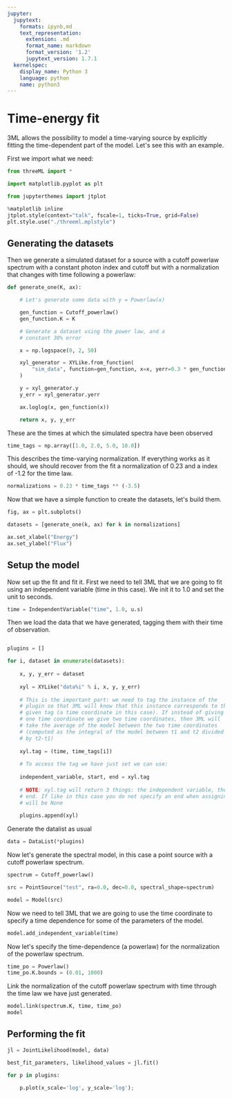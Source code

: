 ```yaml
---
jupyter:
  jupytext:
    formats: ipynb,md
    text_representation:
      extension: .md
      format_name: markdown
      format_version: '1.2'
      jupytext_version: 1.7.1
  kernelspec:
    display_name: Python 3
    language: python
    name: python3
---
```


# Time-energy fit

3ML allows the possibility to model a time-varying source by explicitly fitting the time-dependent part of the model. Let's see this with an example.

First we import what we need:

```python
from threeML import *

import matplotlib.pyplot as plt

from jupyterthemes import jtplot

%matplotlib inline
jtplot.style(context="talk", fscale=1, ticks=True, grid=False)
plt.style.use("./threeml.mplstyle")


```

## Generating the datasets

Then we generate a simulated dataset for a source with a cutoff powerlaw spectrum with a constant photon index and cutoff but with a normalization that changes with time following a powerlaw:

```python
def generate_one(K, ax):

    # Let's generate some data with y = Powerlaw(x)

    gen_function = Cutoff_powerlaw()
    gen_function.K = K

    # Generate a dataset using the power law, and a
    # constant 30% error

    x = np.logspace(0, 2, 50)

    xyl_generator = XYLike.from_function(
        "sim_data", function=gen_function, x=x, yerr=0.3 * gen_function(x)
    )

    y = xyl_generator.y
    y_err = xyl_generator.yerr

    ax.loglog(x, gen_function(x))

    return x, y, y_err
```

These are the times at which the simulated spectra have been observed

```python
time_tags = np.array([1.0, 2.0, 5.0, 10.0])
```

This describes the time-varying normalization. If everything works as it should, we should recover from the fit a normalization of 0.23 and a index of -1.2 for the time law.

```python
normalizations = 0.23 * time_tags ** (-3.5)
```

Now that we have a simple function to create the datasets, let's build them.

```python tags=["nbsphinx-thumbnail"]
fig, ax = plt.subplots()

datasets = [generate_one(k, ax) for k in normalizations]

ax.set_xlabel("Energy")
ax.set_ylabel("Flux")
```

## Setup the model

Now set up the fit and fit it. First we need to tell 3ML that we are going to fit using an independent variable (time in this case). We init it to 1.0 and set the unit to seconds.

```python
time = IndependentVariable("time", 1.0, u.s)
```

Then we load the data that we have generated, tagging them with their time of observation.

```python

plugins = []

for i, dataset in enumerate(datasets):
    
    x, y, y_err = dataset
    
    xyl = XYLike("data%i" % i, x, y, y_err)
    
    # This is the important part: we need to tag the instance of the
    # plugin so that 3ML will know that this instance corresponds to the
    # given tag (a time coordinate in this case). If instead of giving
    # one time coordinate we give two time coordinates, then 3ML will
    # take the average of the model between the two time coordinates
    # (computed as the integral of the model between t1 and t2 divided 
    # by t2-t1)
    
    xyl.tag = (time, time_tags[i])
    
    # To access the tag we have just set we can use:
    
    independent_variable, start, end = xyl.tag
    
    # NOTE: xyl.tag will return 3 things: the independent variable, the start and the
    # end. If like in this case you do not specify an end when assigning the tag, end
    # will be None
    
    plugins.append(xyl)
```

Generate the datalist as usual



```python
data = DataList(*plugins)
```

Now let's generate the spectral model, in this case a point source with a cutoff powerlaw spectrum.

```python
spectrum = Cutoff_powerlaw()

src = PointSource("test", ra=0.0, dec=0.0, spectral_shape=spectrum)

model = Model(src)
```

Now we need to tell 3ML that we are going to use the time coordinate to specify a time dependence for some of the parameters of the model.



```python
model.add_independent_variable(time)
```

Now let's specify the time-dependence (a powerlaw) for the normalization of the powerlaw spectrum.

```python
time_po = Powerlaw()
time_po.K.bounds = (0.01, 1000)
```

Link the normalization of the cutoff powerlaw spectrum with time through the time law we have just generated.

```python
model.link(spectrum.K, time, time_po)
model
```

## Performing the fit

```python
jl = JointLikelihood(model, data)

best_fit_parameters, likelihood_values = jl.fit()
```

```python
for p in plugins:

    p.plot(x_scale='log', y_scale='log');
```

```python

```
